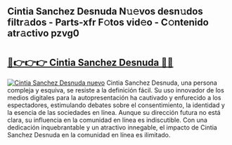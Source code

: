## Cintia Sanchez Desnuda N𝚞𝚎vos desn𝚞dos filtr𝚊dos - Parts-xfr F𝚘tos vid𝚎o - C𝚘ntenido atr𝚊ctivo pzvg0

# <h2><a href="http://mb36myv.tromn.icu/?c=Cintia+Sanchez+Desnuda">🔗👉👉👉 Cintia Sanchez Desnuda 🔗🔗</a></h2>

[![Cintia Sanchez Desnuda nuevo](https://i.imgur.com/pEAQMta.gif)](http://mb36myv.tromn.icu/?c=Cintia+Sanchez+Desnuda)
Cintia Sanchez Desnuda, una persona compleja y esquiva, se resiste a la definición fácil. Su uso innovador de los medios digitales para la autopresentación ha cautivado y enfurecido a los espectadores, estimulando debates sobre el consentimiento, la identidad y la esencia de las sociedades en línea. Aunque su dirección futura no está clara, su influencia en la comunidad en línea es indiscutible. Con una dedicación inquebrantable y un atractivo innegable, el impacto de Cintia Sanchez Desnuda en la comunidad en línea es ilimitado.
